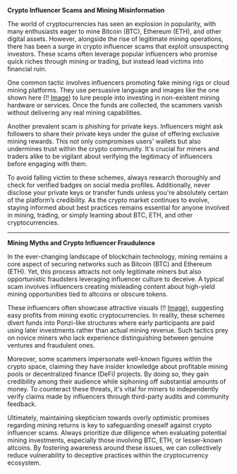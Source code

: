 **Crypto Influencer Scams and Mining Misinformation**

The world of cryptocurrencies has seen an explosion in popularity, with many enthusiasts eager to mine Bitcoin (BTC), Ethereum (ETH), and other digital assets. However, alongside the rise of legitimate mining operations, there has been a surge in crypto influencer scams that exploit unsuspecting investors. These scams often leverage popular influencers who promise quick riches through mining or trading, but instead lead victims into financial ruin.

One common tactic involves influencers promoting fake mining rigs or cloud mining platforms. They use persuasive language and images like the one shown here (!! [Image](https://github.com/user-attachments/assets/590b50a7-4459-4e76-8a31-559aed223621)) to lure people into investing in non-existent mining hardware or services. Once the funds are collected, the scammers vanish without delivering any real mining capabilities.

Another prevalent scam is phishing for private keys. Influencers might ask followers to share their private keys under the guise of offering exclusive mining rewards. This not only compromises users' wallets but also undermines trust within the crypto community. It's crucial for miners and traders alike to be vigilant about verifying the legitimacy of influencers before engaging with them.

To avoid falling victim to these schemes, always research thoroughly and check for verified badges on social media profiles. Additionally, never disclose your private keys or transfer funds unless you're absolutely certain of the platform’s credibility. As the crypto market continues to evolve, staying informed about best practices remains essential for anyone involved in mining, trading, or simply learning about BTC, ETH, and other cryptocurrencies.

---

**Mining Myths and Crypto Influencer Fraudulence**

In the ever-changing landscape of blockchain technology, mining remains a core aspect of securing networks such as Bitcoin (BTC) and Ethereum (ETH). Yet, this process attracts not only legitimate miners but also opportunistic fraudsters leveraging influencer culture to deceive. A typical scam involves influencers creating misleading content about high-yield mining opportunities tied to altcoins or obscure tokens.

These influencers often showcase attractive visuals (!! [Image](https://github.com/user-attachments/assets/590b50a7-4459-4e76-8a31-559aed223621)), suggesting easy profits from mining exotic cryptocurrencies. In reality, these schemes divert funds into Ponzi-like structures where early participants are paid using later investments rather than actual mining revenue. Such tactics prey on novice miners who lack experience distinguishing between genuine ventures and fraudulent ones.

Moreover, some scammers impersonate well-known figures within the crypto space, claiming they have insider knowledge about profitable mining pools or decentralized finance (DeFi) projects. By doing so, they gain credibility among their audience while siphoning off substantial amounts of money. To counteract these threats, it's vital for miners to independently verify claims made by influencers through third-party audits and community feedback.

Ultimately, maintaining skepticism towards overly optimistic promises regarding mining returns is key to safeguarding oneself against crypto influencer scams. Always prioritize due diligence when evaluating potential mining investments, especially those involving BTC, ETH, or lesser-known altcoins. By fostering awareness around these issues, we can collectively reduce vulnerability to deceptive practices within the cryptocurrency ecosystem.